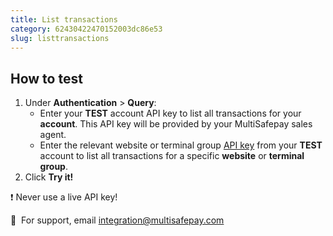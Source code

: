 ```yaml
---
title: List transactions
category: 62430422470152003dc86e53
slug: listtransactions
---
```


## How to test

1. Under **Authentication** > **Query**:
   - Enter your **TEST** account API key to list all transactions for your **account**. This API key will be provided by your MultiSafepay sales agent.
   - Enter the relevant website or terminal group [API key](/docs/sites#site-id-api-key-and-security-code) from your **TEST** account to list all transactions for a specific **website** or **terminal group**.
2. Click **Try it!**

❗️ Never use a live API key!

💬&nbsp; For support, email <integration@multisafepay.com>

